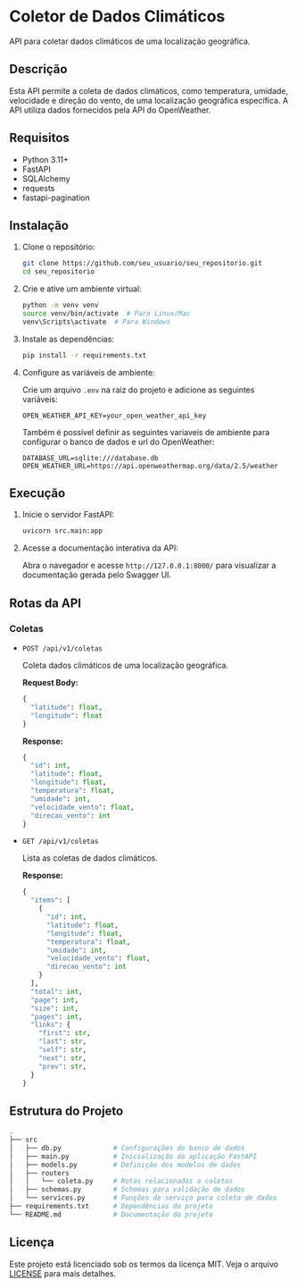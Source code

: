# Coletor de Dados Climáticos

API para coletar dados climáticos de uma localização geográfica.

## Descrição

Esta API permite a coleta de dados climáticos, como temperatura, umidade, velocidade e direção do vento, de uma localização geográfica específica. A API utiliza dados fornecidos pela API do OpenWeather.

## Requisitos

- Python 3.11+
- FastAPI
- SQLAlchemy
- requests
- fastapi-pagination

## Instalação

1. Clone o repositório:

   ```bash
   git clone https://github.com/seu_usuario/seu_repositorio.git
   cd seu_repositorio
   ```

2. Crie e ative um ambiente virtual:

   ```bash
   python -m venv venv
   source venv/bin/activate  # Para Linux/Mac
   venv\Scripts\activate  # Para Windows
   ```

3. Instale as dependências:

   ```bash
   pip install -r requirements.txt
   ```

4. Configure as variáveis de ambiente:

   Crie um arquivo `.env` na raiz do projeto e adicione as seguintes variáveis:

   ```env
   OPEN_WEATHER_API_KEY=your_open_weather_api_key
   ```
   
   Também é possível definir as seguintes variaveis de ambiente para configurar o banco de dados e url do OpenWeather:

   ```env
   DATABASE_URL=sqlite:///database.db
   OPEN_WEATHER_URL=https://api.openweathermap.org/data/2.5/weather
   ```

## Execução

1. Inicie o servidor FastAPI:

   ```bash
   uvicorn src.main:app
   ```

2. Acesse a documentação interativa da API:

   Abra o navegador e acesse `http://127.0.0.1:8000/` para visualizar a documentação gerada pelo Swagger UI.

## Rotas da API

### Coletas

- `POST /api/v1/coletas`
  
  Coleta dados climáticos de uma localização geográfica.

  **Request Body:**
  
  ```python
  {
    "latitude": float,
    "longitude": float
  }
  ```

  **Response:**
  
  ```python
  {
    "id": int,
    "latitude": float,
    "longitude": float,
    "temperatura": float,
    "umidade": int,
    "velocidade_vento": float,
    "direcao_vento": int
  }
  ```

- `GET /api/v1/coletas`
  
  Lista as coletas de dados climáticos.

  **Response:**
  
  ```python
  {
    "items": [
      {
        "id": int,
        "latitude": float,
        "longitude": float,
        "temperatura": float,
        "umidade": int,
        "velocidade_vento": float,
        "direcao_vento": int
      }
    ],
    "total": int,
    "page": int,
    "size": int,
    "pages": int,
    "links": {
      "first": str,
      "last": str,
      "self": str,
      "next": str,
      "prev": str,
    }
  }
  ```

## Estrutura do Projeto

```bash
.
├── src
│   ├── db.py             # Configurações do banco de dados
│   ├── main.py           # Inicialização da aplicação FastAPI
│   ├── models.py         # Definição dos modelos de dados
│   ├── routers
│   │   └── coleta.py     # Rotas relacionadas a coletas
│   ├── schemas.py        # Schemas para validação de dados
│   └── services.py       # Funções de serviço para coleta de dados
├── requirements.txt      # Dependências do projeto
└── README.md             # Documentação do projeto
```

## Licença

Este projeto está licenciado sob os termos da licença MIT. Veja o arquivo [LICENSE](LICENSE) para mais detalhes.
